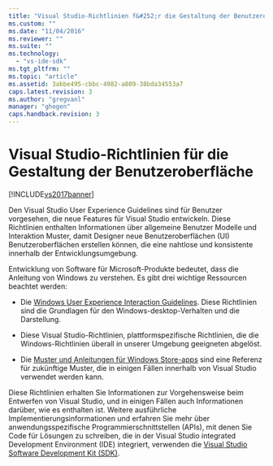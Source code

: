 ```yaml
---
title: "Visual Studio-Richtlinien f&#252;r die Gestaltung der Benutzeroberfl&#228;che | Microsoft Docs"
ms.custom: ""
ms.date: "11/04/2016"
ms.reviewer: ""
ms.suite: ""
ms.technology: 
  - "vs-ide-sdk"
ms.tgt_pltfrm: ""
ms.topic: "article"
ms.assetid: 3abbe495-cbbc-4982-a809-38bda34553a7
caps.latest.revision: 3
ms.author: "gregvanl"
manager: "ghogen"
caps.handback.revision: 3
---
```

# Visual Studio-Richtlinien f&#252;r die Gestaltung der Benutzeroberfl&#228;che
[!INCLUDE[vs2017banner](../../code-quality/includes/vs2017banner.md)]

Den Visual Studio User Experience Guidelines sind für Benutzer vorgesehen, die neue Features für Visual Studio entwickeln. Diese Richtlinien enthalten Informationen über allgemeine Benutzer Modelle und Interaktion Muster, damit Designer neue Benutzeroberflächen \(UI\) Benutzeroberflächen erstellen können, die eine nahtlose und konsistente innerhalb der Entwicklungsumgebung.  
  
 Entwicklung von Software für Microsoft\-Produkte bedeutet, dass die Anleitung von Windows zu verstehen. Es gibt drei wichtige Ressourcen beachtet werden:  
  
-   Die [Windows User Experience Interaction Guidelines](https://msdn.microsoft.com/en-us/library/aa511258.aspx). Diese Richtlinien sind die Grundlagen für den Windows\-desktop\-Verhalten und die Darstellung.  
  
-   Diese Visual Studio\-Richtlinien, plattformspezifische Richtlinien, die die Windows\-Richtlinien überall in unserer Umgebung geeigneten abgelöst.  
  
-   Die [Muster und Anleitungen für Windows Store\-apps](https://dev.windows.com/en-us/design/interaction-ux) sind eine Referenz für zukünftige Muster, die in einigen Fällen innerhalb von Visual Studio verwendet werden kann.  
  
 Diese Richtlinien erhalten Sie Informationen zur Vorgehensweise beim Entwerfen von Visual Studio, und in einigen Fällen auch Informationen darüber, wie es enthalten ist. Weitere ausführliche Implementierungsinformationen und erfahren Sie mehr über anwendungsspezifische Programmierschnittstellen \(APIs\), mit denen Sie Code für Lösungen zu schreiben, die in der Visual Studio integrated Development Environment \(IDE\) integriert, verwenden die [Visual Studio Software Development Kit \(SDK\)](https://msdn.microsoft.com/en-us/library/bb166441.aspx).